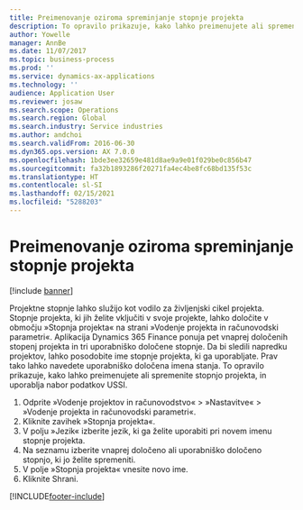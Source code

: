 ```yaml
---
title: Preimenovanje oziroma spreminjanje stopnje projekta
description: To opravilo prikazuje, kako lahko preimenujete ali spremenite stopnjo projekta.
author: Yowelle
manager: AnnBe
ms.date: 11/07/2017
ms.topic: business-process
ms.prod: ''
ms.service: dynamics-ax-applications
ms.technology: ''
audience: Application User
ms.reviewer: josaw
ms.search.scope: Operations
ms.search.region: Global
ms.search.industry: Service industries
ms.author: andchoi
ms.search.validFrom: 2016-06-30
ms.dyn365.ops.version: AX 7.0.0
ms.openlocfilehash: 1bde3ee32659e481d8ae9a9e01f029be0c856b47
ms.sourcegitcommit: fa32b1893286f20271fa4ec4be8fc68bd135f53c
ms.translationtype: HT
ms.contentlocale: sl-SI
ms.lasthandoff: 02/15/2021
ms.locfileid: "5288203"
---
```

# <a name="rename-or-modify-a-project-stage"></a>Preimenovanje oziroma spreminjanje stopnje projekta

[!include [banner](../../includes/banner.md)]

Projektne stopnje lahko služijo kot vodilo za življenjski cikel projekta. Stopnje projekta, ki jih želite vključiti v svoje projekte, lahko določite v območju »Stopnja projekta« na strani »Vodenje projekta in računovodski parametri«. Aplikacija Dynamics 365 Finance ponuja pet vnaprej določenih stopenj projekta in tri uporabniško določene stopnje. Da bi sledili napredku projektov, lahko posodobite ime stopnje projekta, ki ga uporabljate. Prav tako lahko navedete uporabniško določena imena stanja. To opravilo prikazuje, kako lahko preimenujete ali spremenite stopnjo projekta, in uporablja nabor podatkov USSI.

1. Odprite »Vodenje projektov in računovodstvo« > »Nastavitve« > »Vodenje projekta in računovodski parametri«.
2. Kliknite zavihek »Stopnja projekta«.
3. V polju »Jezik« izberite jezik, ki ga želite uporabiti pri novem imenu stopnje projekta.
4. Na seznamu izberite vnaprej določeno ali uporabniško določeno stopnjo, ki jo želite spremeniti. 
5. V polje »Stopnja projekta« vnesite novo ime.
6. Kliknite Shrani.


[!INCLUDE[footer-include](../../includes/footer-banner.md)]